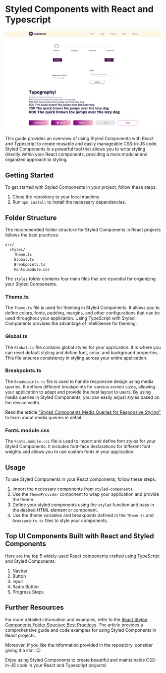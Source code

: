 # Styled Components with React and Typescript

![React styled components ui components](./src/assets/images/react-styled-components-ui-components.png)

This guide provides an overview of using Styled Components with React and Typescript to create reusable and easily manageable CSS-in-JS code. Styled Components is a powerful tool that allows you to write styling directly within your React components, providing a more modular and organized approach to styling.

## Getting Started

To get started with Styled Components in your project, follow these steps:

1. Clone the repository to your local machine.
2. Run `npm install` to install the necessary dependencies.

## Folder Structure

The recommended folder structure for Styled Components in React projects follows the best practices:

```
src/
  styles/
    Theme.ts
    Global.ts
    Breakpoints.ts
    Fonts.module.css
```

The `styles` folder contains four main files that are essential for organizing your Styled Components.

### Theme.ts

The `Theme.ts` file is used for theming in Styled Components. It allows you to define colors, fonts, padding, margins, and other configurations that can be used throughout your application. Using TypeScript with Styled Components provides the advantage of IntelliSense for theming.

### Global.ts

The `Global.ts` file contains global styles for your application. It is where you can reset default styling and define font, color, and background properties. This file ensures consistency in styling across your entire application.

### Breakpoints.ts

The `Breakpoints.ts` file is used to handle responsive design using media queries. It defines different breakpoints for various screen sizes, allowing your application to adapt and provide the best layout to users. By using media queries in Styled Components, you can easily adjust styles based on the device width.

Read the article ["Styled Components Media Queries for Responsive Styling"](https://www.codevertiser.com/styled-components-media-queries/) to learn about media queries in detail.

### Fonts.module.css

The `Fonts.module.css` file is used to import and define font styles for your Styled Components. It includes font-face declarations for different font weights and allows you to use custom fonts in your application.

## Usage

To use Styled Components in your React components, follow these steps:

1. Import the necessary components from `styled-components`.
2. Use the `ThemeProvider` component to wrap your application and provide the theme.
3. Define your styled components using the `styled` function and pass in the desired HTML element or component.
4. Use the theme variables and breakpoints defined in the `Theme.ts` and `Breakpoints.ts` files to style your components.

## Top UI Components Built with React and Styled Components

Here are the top 5 widely-used React components crafted using TypeScript and Styled Components:

1. Navbar
2. Button
3. Input
4. Radio Button
5. Progress Steps

## Further Resources

For more detailed information and examples, refer to the [React Styled Components Folder Structure Best Practices](https://www.codevertiser.com/styled-components-folder-structure/). The article provides a comprehensive guide and code examples for using Styled Components in React projects.

Moreover, if you like the information provided in the repository. consider giving it a star. 😉

Enjoy using Styled Components to create beautiful and maintainable CSS-in-JS code in your React and Typescript projects!
